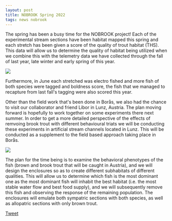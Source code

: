 ```yaml
---
layout: post
title: NOBROOK Spring 2022
tags: news nobrook
---
```

The spring has been a busy time for the NOBROOK project! <!--more--> Each of the experimental stream sections have been habitat mapped this spring and each stretch has been given a score of the quality of trout habitat (THS). This data will allow us to determine the quality of habitat being utilized when we combine this with the telemetry data we have collected through the fall of last year, late winter and early spring of this year. 

<div class="row">
  <div class="column">
    <img src="https://user-images.githubusercontent.com/96004332/181914961-a5a4cde4-16c1-4e8a-a088-470ee91a1acb.png" />
  </div>
</div>

Furthermore, in June each stretched was electro fished and more fish of both species were tagged and boldness score, the fish that we managed to recapture from last fall's tagging were also scored this year. 

Other than the field work that's been done in Borås, we also had the chance to visit our collaborator and friend Libor in Lunz, Austria. The plan moving forward is hopefully to work together on some experiments there next summer. In order to get a more detailed perspective of the effects of remvoing brook trout with different behavioural triats we will be conducting these experiments in artificial stream channels located in Lunz. This will be conducted as a supplement to the field based approach taking place in Borås. 


<div class="row">
  <div class="column">
    <img src="https://user-images.githubusercontent.com/96004332/181915174-27ceffd2-6563-4779-8df0-40a12146db9c.png" />
  </div>
</div>


The plan for the time being is to examine the behavioral phenotypes of the fish (brown and brook trout that will be caught in Austria), and we will design the
enclosures so as to create different subhabitats of different qualities. This will allow us to
determine which fish is the most dominant one as the most dominant fish will inhabit the best
habitat (i.e. the most stable water flow and best food supply), and we will subsequently remove
this fish and observing the response of the remaining population. The enclosures will emulate
both sympatric sections with both species, as well as allopatric sections with only brown trout. 

  

<a href="https://twitter.com/share?ref_src=twsrc%5Etfw" class="twitter-share-button" data-show-count="false">Tweet</a><script async src="https://platform.twitter.com/widgets.js" charset="utf-8"></script>

